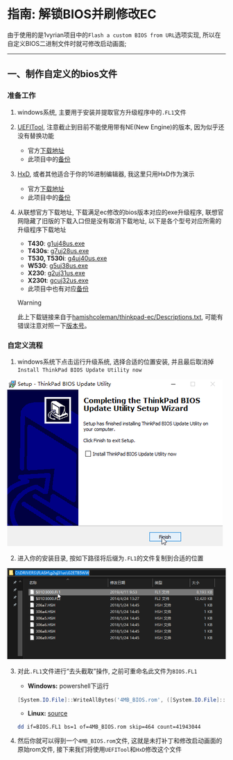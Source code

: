 # 指南: 解锁BIOS并刷修改EC

由于使用的是1vyrian项目中的`Flash a custom BIOS from URL`选项实现, 所以在自定义BIOS二进制文件时就可修改启动画面;

---

## 一、制作自定义的bios文件

### 准备工作

1. windows系统, 主要用于安装并提取官方升级程序中的`.FL1`文件

2. [UEFITool](https://github.com/LongSoft/UEFITool), 注意截止到目前不能使用带有NE(New Engine)的版本, 因为似乎还没有替换功能

   - 官方[下载地址](https://github.com/LongSoft/UEFITool/releases/0.26.0)
   - 此项目中的[备份](../assets/LongSoft-UEFITool/)
   
3. [HxD](https://mh-nexus.de/en/hxd), 或者其他适合于你的16进制编辑器, 我这里只用HxD作为演示
   
   - 官方[下载地址](https://mh-nexus.de/en/downloads.php?product=HxD20)
   - 此项目中的[备份](../assets/mh-nexus-HxD/)
   
4. 从联想官方下载地址, 下载满足ec修改的bios版本对应的exe升级程序, 联想官网隐藏了旧版的下载入口但是没有取消下载地址, 以下是各个型号对应所需的升级程序下载地址
   - **T430**: [g1uj48us.exe](https://download.lenovo.com/pccbbs/mobiles/g1uj48us.exe)
   - **T430s**: [g7uj28us.exe](https://download.lenovo.com/pccbbs/mobiles/g7uj28us.exe)
   - **T530, T530i**: [g4uj40us.exe](https://download.lenovo.com/pccbbs/mobiles/g4uj40us.exe)
   - **W530**: [g5uj38us.exe](https://download.lenovo.com/pccbbs/mobiles/g5uj38us.exe)
   - **X230**: [g2uj31us.exe](https://download.lenovo.com/pccbbs/mobiles/g2uj31us.exe)
   - **X230t**: [gcuj32us.exe](https://download.lenovo.com/pccbbs/mobiles/gcuj32us.exe)
   - 此项目中也有对应[备份](../assets/Lenovo-upgrader)
   
   > [!Warning]
   >
   > 此上下载链接来自于[hamishcoleman/thinkpad-ec/Descriptions.txt](https://github.com/hamishcoleman/thinkpad-ec/blob/master/Descriptions.txt), 可能有错误注意对照一下[版本号](../README.md)。

### 自定义流程

1. windows系统下点击运行升级系统, 选择合适的位置安装, 并且最后取消掉`Install ThinkPad BIOS Update Utility now`

![install_upgrader](../assets/pictures/patch_BIOS_and_EC/upgrader_install.png)

2. 进入你的安装目录, 按如下路径将后缀为`.FL1`的文件复制到合适的位置

![FL1_file](../assets/pictures/patch_BIOS_and_EC/FL1_file.png)

3. 对此`.FL1`文件进行“去头截取”操作, 之前可重命名此文件为`BIOS.FL1`

   - **Windows:** powershell下运行

	```powershell
	[System.IO.File]::WriteAllBytes('4MB_BIOS.rom', ([System.IO.File]::ReadAllBytes('BIOS.FL1'))[464..(464+4194304-1)])
	```

   - **Linux:** [source](https://medium.com/@n4ru/1vyrain-an-xx30-thinkpad-jailbreak-fd4bb0bdb654)
   
   ```bash
   dd if=BIOS.FL1 bs=1 of=4MB_BIOS.rom skip=464 count=41943044
   ```

4. 然后你就可以得到一个`4MB_BIOS.rom`文件, 这就是未打补丁和修改启动画面的原始rom文件, 接下来我们将使用`UEFITool`和`HxD`修改这个文件

